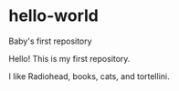 # hello-world
Baby's first repository

Hello! This is my first repository. 

I like Radiohead, books, cats, and tortellini. 
